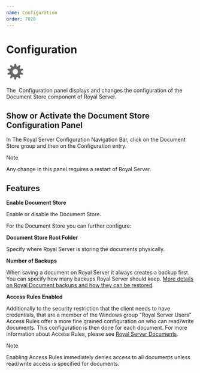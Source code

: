 ```yaml
---
name: Configuration
order: 7020
---
```


# Configuration

<img src="/r2022/images/RoyalServer/ApplicationOptions_48x48.png" class="icon-def" alt="" />

The  Configuration panel displays and changes the configuration of the Document Store component of Royal Server.

## Show or Activate the Document Store Configuration Panel

In The Royal Server Configuration Navigation Bar, click on the Document Store group and then on the Configuration entry.

> [!NOTE]  
> Any change in this panel requires a restart of Royal Server.

## Features

**Enable Document Store**

Enable or disable the Document Store.

For the Document Store you can further configure:

**Document Store Root Folder**

Specify where Royal Server is storing the documents physically.

**Number of Backups**

When saving a document on Royal Server it always creates a backup first. You can specify how many backups Royal Server should keep. 
 [More details on Royal Document backups and how they can be restored](xref:advanced-restoring-a-previous-version-of-a-document).


**Access Rules Enabled**

Additionally to the security restriction that the client needs to have credentials, that are a member of the Windows group "Royal Server Users" Access Rules offer a more fine grained configuration on who can read/write documents. This configuration is then done for each document. For more information about Access Rules, please see [Royal Server Documents](xref:royalserver_components_document-store_documents).

> [!NOTE]
> Enabling Access Rules immediately denies access to all documents unless read/write access is specified for documents.
